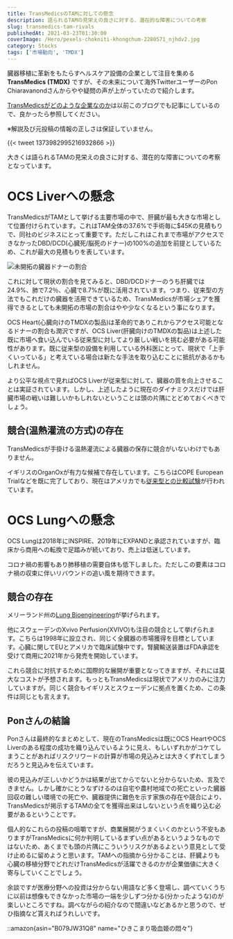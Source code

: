 ```yaml
---
title: TransMedicsのTAMに対しての懸念
description: 語られるTAMの見栄えの良さに対する、潜在的な障害についての考察
slug: transmedics-tam-rivals
publishedAt: 2021-03-23T01:30:00
coverImage: /Hero/pexels-chokniti-khongchum-2280571_njhdv2.jpg
category: Stocks
tags: ['市場動向', 'TMDX']
---
```


臓器移植に革新をもたらすヘルスケア設備の企業として注目を集める**TransMedics (TMDX)** ですが、その未来について海外TwitterユーザーのPon Chiaravanondさんからやや疑問の声が上がっていたので紹介します。

[TransMedicsがどのような企業なのか](/post/transmedics/)は以前このブログでも記事にしているので、良かったら参照してください。

※解説及び元投稿の情報の正しさは保証していません。

{{< tweet 1373982995216932866 >}}

大きくは語られるTAMの見栄えの良さに対する、潜在的な障害についての考察となっています。

# OCS Liverへの懸念

TransMedicsがTAMとして挙げる主要市場の中で、肝臓が最も大きな市場として位置付けられています。これはTAM全体の37.6%で手術毎に$45Kの見積もりで、同社のビジネスにとって重要です。ただしこれはこれまで市場がアクセスできなかったDBD/DCD(心臓死/脳死のドナー)の100%の追加を前提としているため、これが最大の見積もりを表しています。

![未開拓の臓器ドナーの割合](/Stocks/tmdx-pon-donors-unutilized_fmgzae.png)

これに対して現状の割合を見てみると、DBD/DCDドナーのうち肝臓では24.9%、肺で7.2％、心臓で8.7%が既に活用されています。つまり、従来型の方法でもこれだけの臓器を活用できているため、TransMedicsが市場シェアを獲得できるとしても未開拓の市場の割合はやや少なくなるという事になります。

OCS Heart(心臓向けのTMDXの製品)は革命的でありこれからアクセス可能となるドナーの割合も潤沢ですが、OCS Liver(肝臓向けのTMDXの製品)は上述した既に市場へ食い込んでいる従来型に対してより厳しい戦いを挑む必要がある可能性があります。既に従来型の設備を利用している外科医にとって、現状で「上手くいっている」と考えている場合は新たな手法を取り込むことに抵抗があるかもしれません。

より公平な視点で見ればOCS Liverが従来型に対して、臓器の質を向上させることは実証されています。しかし、上述したように現在のダイナミクスだけでは肝臓市場の戦いは難しいかもしれないということは頭の片隅にとどめておくべきでしょう。

## 競合(温熱灌流の方式)の存在

TransMedicsが手掛ける温熱灌流による臓器の保存に競合がいないわけでもありません。

イギリスのOrganOxが有力な候補で存在しています。こちらはCOPE European Trialなどを既に完了しており、現在はアメリカでも[従来型との比較試験](https://clinicaltrials.gov/ct2/show/NCT02775162)が行われています。

# OCS Lungへの懸念

OCS Lungは2018年にINSPIRE、2019年にEXPANDと承認されていますが、臨床から商用への転換で足踏みが続いており、売上は低迷しています。

コロナ禍の影響もあり肺移植の需要自体も低下しました。ただしこの要素はコロナ禍の収束に伴いリバウンドの追い風を期待できます。

## 競合の存在

メリーランド州の[Lung Bioengineering](https://www.lungbioengineering.com/)が挙げられます。

他にスウェーデンのXvivo Perfusion(XVIVO)も注目の競合として挙げられます。こちらは1998年に設立され、同じく全臓器の市場獲得を目標としています。心臓に関してEUとアメリカで臨床試験中です。腎臓輸送装置はFDA承認を受けて商用に2021年から発売を開始しています。

これら競合に対抗するために国際的な展開が重要となってきますが、それには莫大なコストが予想されます。もっともTransMedicsは現状でアメリカのみに注力していますが。同じく競合もイギリスとスウェーデンに拠点を置くため、この条件は同じとも言えます。

## Ponさんの結論

Ponさんは最終的なまとめとして、現在のTransMedicsは既にOCS HeartやOCS Liverのある程度の成功を織り込んでいるように見え、もしいずれかがコケてしまうことがあればリスクリワードの計算が市場の見込みとは大きくずれてしまうだろうと見込みを伝えています。

彼の見込みが正しいかどうかは結果が出てからでないと分からないため、言及できません。しかし確かにとうなずけるのは自宅や農村地域での死亡といった臓器回収の難しい環境での死亡や、臓器提供に難色を示す家族の存在や競合により、TransMedicsが掲示するTAMの全てを獲得出来はしないという点を織り込む必要があるということです。

個人的なこれらの投稿の咀嚼ですが、商業展開がうまくいくのかという不安もありますがTransMedicsに何か判明しているまずい点があるというようなものではないため、あくまでも頭の片隅にこういうリスクがあるよという意見として受け止めるに留めようと思います。TAMへの指摘から分かることは、肝臓よりも心臓の移植分野でどれだけTransMedicsが活躍できるのかが企業価値に大きく寄与していくことでしょう。

余談ですが医療分野への投資は分からない用語など多く登場し、調べていくうちに以前は想像もできなかった市場の一端を少しずつ分かる(分かったような)のが楽しいところですね。調べながらの紹介なので間違いなどあるかと思うので、ぜひ指摘など貰えればうれしいです。

::amazon{asin="B079JW31Q8" name="ひきこまり吸血姫の悶々"}
